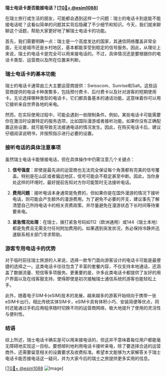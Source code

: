 **瑞士电话卡是否能接电话？[[TG💪+ @esim1088](https://t.me/s/esim1088)]**

在瑞士旅行或生活的朋友，可能都会遇到这样一个问题：瑞士的电话卡到底能不能接电话呢？这看似简单的问题其实背后隐藏了不少细节和知识。今天，我们就来聊聊这个话题，帮助大家更好地了解瑞士电话卡的功能。

首先，我们需要明确一点：瑞士是一个高度发达的国家，其通信网络覆盖非常全面，无论是城市还是乡村地区，基本都能享受到稳定的信号服务。因此，从理论上来说，瑞士的电话卡是完全可以用来接电话的。不过，具体情况还是要根据你的电话卡类型、运营商以及所在位置来判断。

### 瑞士电话卡的基本功能

瑞士的电话卡通常由三大主要运营商提供：Swisscom、Sunrise和Salt。这些运营商提供的电话卡种类繁多，包括预付费卡、后付费卡以及针对游客的短期使用卡。无论选择哪种类型的电话卡，它们都具备基本的通话功能，这意味着你可以用它接听来自世界各地的来电。

然而，在实际使用过程中，可能会遇到一些限制条件。例如，某些电话卡可能需要你在激活时设置特定的服务选项，比如国际漫游或者接听功能。如果你没有正确配置这些设置，就可能导致无法接通电话的情况发生。因此，在购买电话卡后，建议仔细阅读说明书，并按照指示进行必要的设置。

### 接听电话的具体注意事项

虽然瑞士电话卡能够接电话，但在具体操作中仍需注意几个关键点：

1. **信号强度**：即使是最先进的运营商也无法完全保证每个角落都有完美的信号覆盖。特别是在山区或者偏远地区，信号可能会不稳定甚至中断。因此，当你身处这样的环境时，最好提前告知对方你可能暂时无法接听电话。

2. **费用问题**：接听电话本身通常是免费的，但如果你是在国外漫游的情况下接听电话，则可能会产生额外的漫游费用。为了避免不必要的开支，建议事先了解清楚自己所持电话卡的相关资费政策，并尽量避免在漫游状态下长时间等待重要来电。

3. **紧急情况处理**：在瑞士，拨打紧急号码如112（欧洲通用）或144（瑞士本地）都是免费且无需支付任何附加费用的。如果遇到突发状况，务必保持冷静并迅速联系相关部门寻求帮助。

### 游客专用电话卡的优势

对于临时前往瑞士旅游的人来说，选择一款专门面向游客设计的电话卡可能是最便捷的选择之一。这类电话卡往往包含了丰富的套餐内容，不仅支持本地通话，还涵盖了数据流量、短信等多项服务。更重要的是，许多此类电话卡都提供了友好的用户界面以及在线客服支持，使得即使是初次接触瑞士通信系统的游客也能轻松上手。

此外，随着电子SIM卡(eSIM)技术的发展，越来越多的游客开始倾向于携带一张eSIM卡出行。相比传统实体SIM卡，eSIM卡具有体积小巧、安装简便等优点，同时还能通过手机应用程序随时切换不同的运营商网络，极大地提升了使用的灵活性与便利性。

### 结语

综上所述，瑞士电话卡确实是可以用来接电话的，但这并不意味着每位用户都能毫无障碍地实现这一目标。要想顺利地利用电话卡接听来电，除了要选择合适的运营商外，还需要留意相关的设置要求及收费标准。希望本文能够为大家解答关于瑞士电话卡能否接电话这一疑问，并为大家今后的瑞士之旅提供更多实用的信息。

[[TG💪+ @esim1088](https://t.me/s/esim1088) ![Image](https://i.postimg.cc/4NQfJmqS/Snipaste-2025-05-13-00-14-12.png)]